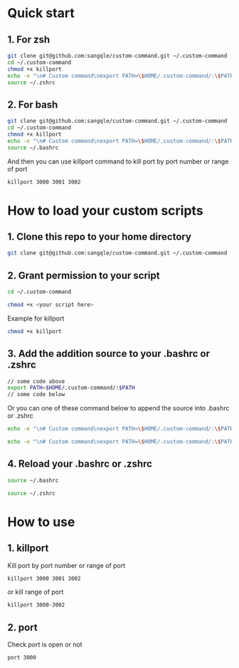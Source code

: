 # Quick start
## 1. For zsh
```bash
git clone git@github.com:sangqle/custom-command.git ~/.custom-command
cd ~/.custom-command
chmod +x killport
echo -e "\n# Custom command\nexport PATH=\$HOME/.custom-command/:\$PATH" >> ~/.zshrc
source ~/.zshrc
```
## 2. For bash
```bash
git clone git@github.com:sangqle/custom-command.git ~/.custom-command
cd ~/.custom-command
chmod +x killport
echo -e "\n# Custom command\nexport PATH=\$HOME/.custom-command/:\$PATH" >> ~/.bashrc
source ~/.bashrc
```
And then you can use killport command to kill port by port number or range of port
```bash
killport 3000 3001 3002
```

# How to load your custom scripts

## 1. Clone this repo to your home directory
```bash
git clone git@github.com:sangqle/custom-command.git ~/.custom-command
```

## 2. Grant permission to your script
```bash
cd ~/.custom-command
```

```bash
chmod +x <your script here>
```
Example for killport
```bash
chmod +x killport
```

## 3. Add the addition source to your .bashrc or .zshrc
``` bash
// some code above
export PATH=$HOME/.custom-command/:$PATH
// some code below
```
Or you can one of these command below to append the source into .bashrc or .zshrc
```bash
echo -e "\n# Custom command\nexport PATH=\$HOME/.custom-command/:\$PATH" >> ~/.bashrc
```
```bash
echo -e "\n# Custom command\nexport PATH=\$HOME/.custom-command/:\$PATH" >> ~/.zshrc
```




## 4. Reload your .bashrc or .zshrc
```bash
source ~/.bashrc
```
```bash
source ~/.zshrc
```

# How to use
## 1. killport
Kill port by port number or range of port
```bash
killport 3000 3001 3002
```
or kill range of port
```bash 
killport 3000-3002
```

## 2. port
Check port is open or not
```bash
port 3000
```